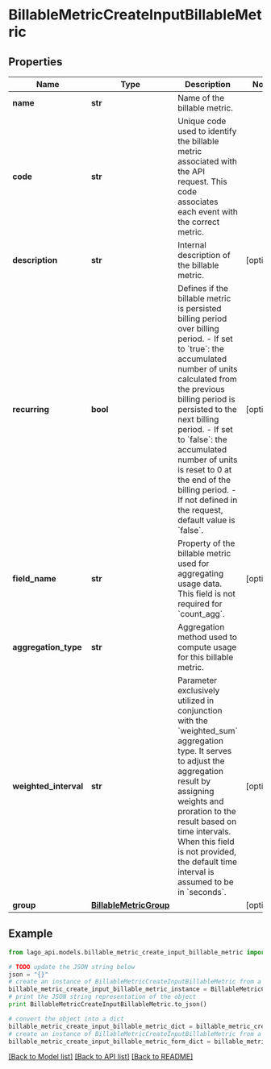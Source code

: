 # BillableMetricCreateInputBillableMetric


## Properties

Name | Type | Description | Notes
------------ | ------------- | ------------- | -------------
**name** | **str** | Name of the billable metric. | 
**code** | **str** | Unique code used to identify the billable metric associated with the API request. This code associates each event with the correct metric. | 
**description** | **str** | Internal description of the billable metric. | [optional] 
**recurring** | **bool** | Defines if the billable metric is persisted billing period over billing period.  - If set to &#x60;true&#x60;: the accumulated number of units calculated from the previous billing period is persisted to the next billing period. - If set to &#x60;false&#x60;: the accumulated number of units is reset to 0 at the end of the billing period. - If not defined in the request, default value is &#x60;false&#x60;. | [optional] 
**field_name** | **str** | Property of the billable metric used for aggregating usage data. This field is not required for &#x60;count_agg&#x60;. | [optional] 
**aggregation_type** | **str** | Aggregation method used to compute usage for this billable metric. | 
**weighted_interval** | **str** | Parameter exclusively utilized in conjunction with the &#x60;weighted_sum&#x60; aggregation type. It serves to adjust the aggregation result by assigning weights and proration to the result based on time intervals. When this field is not provided, the default time interval is assumed to be in &#x60;seconds&#x60;. | [optional] 
**group** | [**BillableMetricGroup**](BillableMetricGroup.md) |  | [optional] 

## Example

```python
from lago_api.models.billable_metric_create_input_billable_metric import BillableMetricCreateInputBillableMetric

# TODO update the JSON string below
json = "{}"
# create an instance of BillableMetricCreateInputBillableMetric from a JSON string
billable_metric_create_input_billable_metric_instance = BillableMetricCreateInputBillableMetric.from_json(json)
# print the JSON string representation of the object
print BillableMetricCreateInputBillableMetric.to_json()

# convert the object into a dict
billable_metric_create_input_billable_metric_dict = billable_metric_create_input_billable_metric_instance.to_dict()
# create an instance of BillableMetricCreateInputBillableMetric from a dict
billable_metric_create_input_billable_metric_form_dict = billable_metric_create_input_billable_metric.from_dict(billable_metric_create_input_billable_metric_dict)
```
[[Back to Model list]](../README.md#documentation-for-models) [[Back to API list]](../README.md#documentation-for-api-endpoints) [[Back to README]](../README.md)


